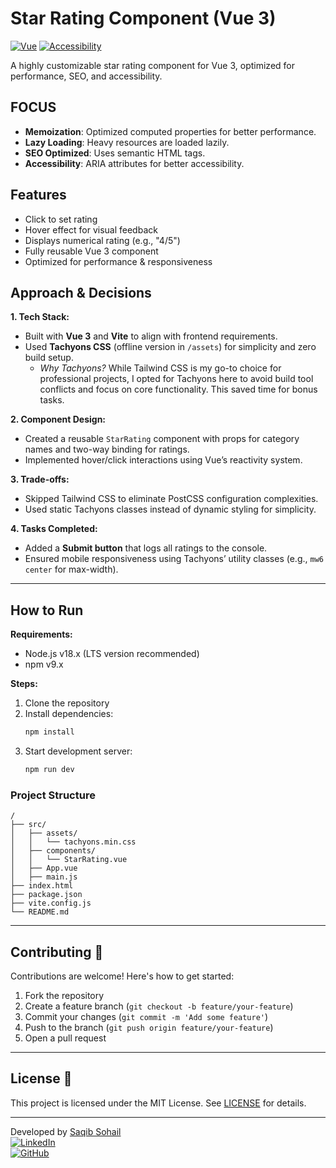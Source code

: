 # Star Rating Component (Vue 3)
[![Vue](https://img.shields.io/badge/Vue-3.5.13-4FC08D?logo=vuedotjs)](https://vuejs.org)
[![Accessibility](https://img.shields.io/badge/Accessibility-WCAG_AA-ED6C47)](https://www.w3.org/WAI/standards-guidelines/wcag/)

A highly customizable star rating component for Vue 3, optimized for performance, SEO, and accessibility.

## FOCUS
- **Memoization**: Optimized computed properties for better performance.
- **Lazy Loading**: Heavy resources are loaded lazily.
- **SEO Optimized**: Uses semantic HTML tags.
- **Accessibility**: ARIA attributes for better accessibility.

## Features
- Click to set rating
- Hover effect for visual feedback
- Displays numerical rating (e.g., "4/5")
- Fully reusable Vue 3 component
- Optimized for performance & responsiveness

## Approach & Decisions
**1. Tech Stack:**
- Built with **Vue 3** and **Vite** to align with frontend requirements.
- Used **Tachyons CSS** (offline version in `/assets`) for simplicity and zero build setup.
  - *Why Tachyons?* While Tailwind CSS is my go-to choice for professional projects, I opted for Tachyons here to avoid build tool conflicts and focus on core functionality. This saved time for bonus tasks.

**2. Component Design:**
- Created a reusable `StarRating` component with props for category names and two-way binding for ratings.
- Implemented hover/click interactions using Vue’s reactivity system.

**3. Trade-offs:**
- Skipped Tailwind CSS to eliminate PostCSS configuration complexities.
- Used static Tachyons classes instead of dynamic styling for simplicity.

**4. Tasks Completed:**
- Added a **Submit button** that logs all ratings to the console.
- Ensured mobile responsiveness using Tachyons’ utility classes (e.g., `mw6 center` for max-width).

---

## How to Run
**Requirements:**
- Node.js v18.x (LTS version recommended)
- npm v9.x

**Steps:**
1. Clone the repository  
2. Install dependencies:  
   ```bash
   npm install
3. Start development server: 
   ```bash
   npm run dev

### Project Structure
```plaintext
/
├── src/
│   ├── assets/
│   │   └── tachyons.min.css
│   ├── components/
│   │   └── StarRating.vue
│   ├── App.vue
│   ├── main.js
├── index.html
├── package.json
├── vite.config.js
└── README.md
```
---

## Contributing 🤝

Contributions are welcome! Here's how to get started:

1. Fork the repository
2. Create a feature branch (`git checkout -b feature/your-feature`)
3. Commit your changes (`git commit -m 'Add some feature'`)
4. Push to the branch (`git push origin feature/your-feature`)
5. Open a pull request

---

## License 📄

This project is licensed under the MIT License. See [LICENSE](LICENSE) for details.

---

Developed by [Saqib Sohail](mailto:sohail.cpp@gmail.com)  
[![LinkedIn](https://img.shields.io/badge/LinkedIn-Connect-blue?logo=linkedin)](https://linkedin.com/in/saqibroy)  
[![GitHub](https://img.shields.io/badge/GitHub-View-green?logo=github)](https://github.com/saqibroy)
